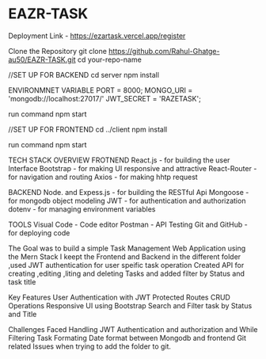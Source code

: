 # EAZR-TASK

Deployment Link - https://ezartask.vercel.app/register

Clone the Repository
git clone https://github.com/Rahul-Ghatge-au50/EAZR-TASK.git
cd your-repo-name

//SET UP FOR BACKEND
cd server
npm install

ENVIRONMNET VARIABLE
PORT  = 8000;
MONGO_URI = 'mongodb://localhost:27017/'
JWT_SECRET = 'RAZETASK';

run command npm start


//SET UP FOR FRONTEND
cd ../client
npm install

run command npm start

TECH STACK OVERVIEW
FROTNEND 
React.js - for building the user Interface
Bootstrap - for making UI responsive and attractive
React-Router - for navigation and routing 
Axios - for making hhtp request

BACKEND
Node. and Expess.js - for building the RESTful Api
Mongoose - for mongodb object modeling
JWT - for authentication and authorization
dotenv - for managing environment variables

TOOLS
Visual Code - Code editor
Postman - API Testing
Git and GitHub - for deploying code


The Goal was to build a simple Task Management Web Application using the Mern Stack 
I keept the Frontend and Backend in the different folder ,used JWT authentication for user speific task operation
Created API for creating ,editing ,liting and deleting Tasks and added filter by Status and task title

Key Features
User Authentication with JWT
Protected Routes
CRUD Operations
Responsive UI using Bootstrap
Search and Filter task by Status and Title

Challenges Faced
Handling JWT Authentication and authorization and While Filtering Task
Formating Date format between Mongodb and frontend
Git related Issues when trying to add the folder to git.


